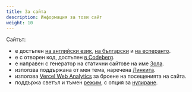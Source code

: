 ```yaml
---
title: За сайта
description: Информация за този сайт
weight: 10
---
```


Сайтът:
- е достъпен [на английски език](https://salif.eu/), [на български](https://salif.eu/bg/) и [на есперанто](https://salif.eu/eo/).
- е с отворен код, достъпен [в Codeberg](https://codeberg.org/salif/personal-web-page).
- е направен с генератор на статични сайтове на име [Зола](https://www.getzola.org/).
- използва поддържана от мен тема, наречена [Линкита](https://codeberg.org/salif/linkita).
- използва [Vercel Web Analytics](https://vercel.com/docs/analytics) за броене на посещенията на сайта.
- поддържа светъл и тъмен [режим][mode_toggle], с опция за [нулиране][mode_reset].

[mode_toggle]:javascript:(()=>{window.linkita.toggleDarkMode();})();
[mode_reset]:javascript:(()=>{window.linkita.resetDarkMode();})();
